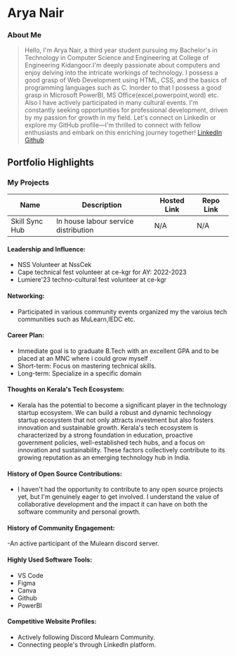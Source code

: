# Arya Nair

### About Me

> Hello, I'm Arya Nair, a third year student pursuing my Bachelor's in Technology in Computer Science and Engineering at College of Engineering Kidangoor.I'm deeply passionate about computers and enjoy delving into the intricate workings of technology. I possess a good grasp of Web Development using HTML, CSS, and the basics of programming languages such as C.
  Inorder to that I possess a good grasp in Microsoft PowerBI, MS Office(excel,powerpoint,word) etc. Also I have actively participated in many cultural events.
  I'm constantly seeking opportunities for professional development, driven by my passion for growth in my field. 
 Let's connect on LinkedIn or explore my GitHub profile—I'm thrilled to connect with fellow enthusiasts and embark on this enriching journey together! <a href="https://www.linkedin.com/in/arya-nair-838731227/">LinkedIn</a> <a href="https://github.com/Aryanair10">Github</a>

## Portfolio Highlights

### My Projects

| Name                | Description                                                               | Hosted Link                              | Repo Link                                                      |
|---------------------|---------------------------------------------------------------------------|------------------------------------------|----------------------------------------------------------------|
| Skill Sync Hub      |  In house labour service distribution                                     | N/A                                      | N/A                                                            |


#### Leadership and Influence:

- NSS Volunteer at NssCek
- Cape technical fest volunteer at ce-kgr for AY: 2022-2023
- Lumiere'23 techno-cultural fest volunteer at ce-kgr

#### Networking:

- Participated in various community events organized my the varoius tech communities such as MuLearn,IEDC etc.

#### Career Plan:
- Immediate goal is to graduate B.Tech with an excellent GPA and to be placed at an MNC where i could grow myself .
- Short-term: Focus on mastering technical skills.
- Long-term: Specialize in a specific domain


#### Thoughts on Kerala's Tech Ecosystem:

- Kerala has the potential to become a significant player in the technology startup ecosystem. We can build a robust and dynamic technology startup ecosystem that not only attracts investment but also fosters innovation and sustainable growth. Kerala's tech ecosystem is characterized by a strong foundation in education, proactive government policies, well-established tech hubs, and a focus on innovation and sustainability. These factors collectively contribute to its growing reputation as an emerging technology hub in India.

#### History of Open Source Contributions:

- I haven't had the opportunity to contribute to any open source projects yet, but I'm genuinely eager to get involved. I understand the value of collaborative development and the impact it can have on both the software community and personal growth. 

#### History of Community Engagement:

-An active participant of the Mulearn discord server. 

#### Highly Used Software Tools:

- VS Code
- Figma
- Canva
- Github
- PowerBI

#### Competitive Website Profiles:

- Actively following Discord Mulearn Community.
- Connecting people's through LinkedIn platform.


